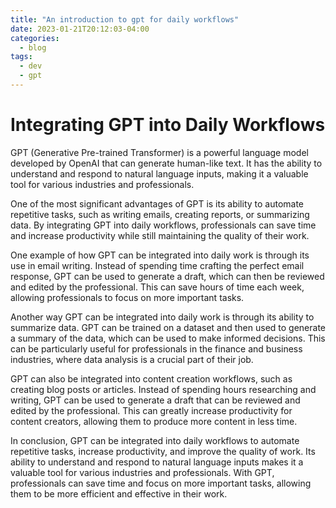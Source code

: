 ```yaml
---
title: "An introduction to gpt for daily workflows"
date: 2023-01-21T20:12:03-04:00
categories:
  - blog
tags:
  - dev
  - gpt
---
```


# Integrating GPT into Daily Workflows

GPT (Generative Pre-trained Transformer) is a powerful language model developed by OpenAI that can generate human-like text. It has the ability to understand and respond to natural language inputs, making it a valuable tool for various industries and professionals.

One of the most significant advantages of GPT is its ability to automate repetitive tasks, such as writing emails, creating reports, or summarizing data. By integrating GPT into daily workflows, professionals can save time and increase productivity while still maintaining the quality of their work.

One example of how GPT can be integrated into daily work is through its use in email writing. Instead of spending time crafting the perfect email response, GPT can be used to generate a draft, which can then be reviewed and edited by the professional. This can save hours of time each week, allowing professionals to focus on more important tasks.

Another way GPT can be integrated into daily work is through its ability to summarize data. GPT can be trained on a dataset and then used to generate a summary of the data, which can be used to make informed decisions. This can be particularly useful for professionals in the finance and business industries, where data analysis is a crucial part of their job.

GPT can also be integrated into content creation workflows, such as creating blog posts or articles. Instead of spending hours researching and writing, GPT can be used to generate a draft that can be reviewed and edited by the professional. This can greatly increase productivity for content creators, allowing them to produce more content in less time.

In conclusion, GPT can be integrated into daily workflows to automate repetitive tasks, increase productivity, and improve the quality of work. Its ability to understand and respond to natural language inputs makes it a valuable tool for various industries and professionals. With GPT, professionals can save time and focus on more important tasks, allowing them to be more efficient and effective in their work.
